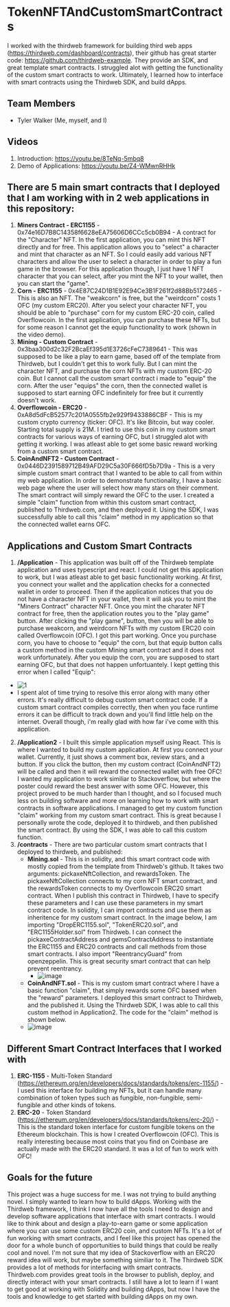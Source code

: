 ﻿# TokenNFTAndCustomSmartContracts
I worked with the thirdweb framework for building third web apps (https://thirdweb.com/dashboard/contracts), their github has great starter code: https://github.com/thirdweb-example. They provide an SDK, and great template smart contracts. I struggled alot with getting the functionality of the custom smart contracts to work. Ultimately, I learned how to interface with smart contracts using the Thirdweb SDK, and build dApps. 

## Team Members
- Tyler Walker (Me, myself, and I)

## Videos
1. Introduction: https://youtu.be/8TeNq-5mbq8
2. Demo of Applications: https://youtu.be/Z4-WMwnRHHk

## There are 5 main smart contracts that I deployed that I am working with in 2 web applications in this repository:
1. **Miners Contract - ERC1155** - 0x74e16D7B8C14358f6628eEA75606D6CCc5cb0B94 - A contract for the "Character" NFT. In the first application, you can mint this NFT directly and for free. This application allows you to "select" a character and mint that character as an NFT. So I could easily add various NFT characters and allow the user to select a character in order to play a fun game in the browser. For this application though, I just have 1 NFT character that you can select, after you mint the NFT to your wallet, then you can start the "game".
2. **Corn - ERC1155** - 0x4E87C24D1B1E92E94Ce3B1F261f2d88Bb5172465 - This is also an NFT. The "weakcorn" is free, but the "weirdcorn" costs 1 OFC (my custom ERC20). After you select your character NFT, you should be able to "purchase" corn for my custom ERC-20 coin, called Overflowcoin. In the first application, you can purchase these NFTs, but for some reason I cannot get the equip functionality to work (shown in the video demo). 
3. **Mining - Custom Contract** - 0x3baa300d2c32F2BcaEf395d1E3726cFeC7389641 - This was supposed to be like a play to earn game, based off of the template from Thirdweb, but I couldn't get this to work fully. But I can mint the character NFT, and purchase the corn NFTs with my custom ERC-20 coin. But I cannot call the custom smart contract i made to "equip" the corn. After the user "equips" the corn, then the connected wallet is supposed to start earning OFC indefinitely for free but it currently doesn't work.
4. **Overflowcoin - ERC20** - 0xA8d5dFcB52577c201A0555fb2e929f9433886CBF - This is my custom crypto currency (ticker: OFC). It's like Bitcoin, but way cooler. Starting total supply is 21M. I tried to use this coin in my custom smart contracts for various ways of earning OFC, but I struggled alot with getting it working. I was atleast able to get some basic reward working from a custom smart contract. 
5. **CoinAndNFT2 - Custom Contract** - 0x0446D2391589712B49AFD29C5a30F666fD5b7D9a - This is a very simple custom smart contract that I wanted to be able to call from within my web application. In order to demonstrate functionality, I have a basic web page where the user will select how many stars on their comment. The smart contract will simply reward the OFC to the user. I created a simple "claim" function from within this custom smart contract, published to Thirdweb.com, and then deployed it. Using the SDK, I was successfully able to call this "claim" method in my application so that the connected wallet earns OFC.

## Applications and Custom Smart Contracts
1. **/Application** -
This application was built off of the Thirdweb template application and uses typescript and react. I could not get this application to work, but I was atleast able to get basic functionality working. At first, you connect your wallet and the application checks for a connected wallet in order to proceed. Then if the application notices that you do not have a character NFT in your wallet, then it will ask you to mint the "Miners Contract" character NFT. Once you mint the charater NFT contract for free, then the application routes you to the "play game" button. After clicking the "play game", button, then you will be able to purchase weakcorn, and weirdcorn NFTs with my custom ERC20 coin called Overflowcoin (OFC). I got this part working. Once you purchase corn, you have to choose to "equip" the corn, but that equip button calls a custom method in the custom Mining smart contract and it does not work unfortunately. After you equip the corn, you are supposed to start earning OFC, but that does not happen unfortuantely. I kept getting this error when I called "Equip":
  -  ![1](https://user-images.githubusercontent.com/23727813/235560241-641f6b62-cd82-4612-b9ef-43ca64d71ca4.PNG)
  -  I spent alot of time trying to resolve this error along with many other errors. It's really difficult to debug custom smart contract code. If a custom smart contract compiles correctly, then when you face runtime errors it can be difficult to track down and you'll find little help on the internet. Overall though, i'm really glad with how far i've come with this application. 

2. **/Application2** -
I built this simple application myself using React. This is where I wanted to build my custom application. At first you connect your wallet. Currently, it just shows a comment box, review stars, and a button. If you click the button, then my custom contract (CoinAndNFT2) will be called and then it will reward the connected wallet with free OFC!  I wanted my application to work similiar to Stackoverflow, but where the poster could reward the best answer with some OFC. However, this project proved to be much harder than I thought, and so I focused much less on building software and more on learning how to work with smart contracts in software applications. I managed to get my custom function "claim" working from my custom smart contract. This is great because I personally wrote the code, deployed it to thirdweb, and then published the smart contract. By using the SDK, I was able to call this custom function. 
3. **/contracts** - There are two particular custom smart contracts that I deployed to thirdweb, and published:
   - **Mining.sol** - This is in solidity, and this smart contract code with mostly copied from the template from Thirdweb's github. It takes two arguments: pickaxeNftCollection, and rewardsToken. The pickaxeNftCollection connects to my corn NFT smart contract, and the rewardsToken connects to my Overflowcoin ERC20 smart contract. When I publish this contract in Thirdweb, I have to specify these parameters and I can use these parameters in my smart contract code. In solidity, I can import contracts and use them as inheritence for my custom smart contract. In the image below, I am importing "DropERC1155.sol", "TokenERC20.sol", and "ERC1155Holder.sol" from Thirdweb. I can connect the pickaxeContractAddress and gemsContractAddress to instantiate the ERC1155 and ERC20 contracts and call methods from those smart contracts. I also import "ReentrancyGuard" from openzeppelin. This is great security smart contract that can help prevent reentrancy. 
      - ![image](https://user-images.githubusercontent.com/23727813/235563411-8c197520-602e-4f32-9a51-99721ab8cc4d.png)
   - **CoinAndNFT.sol** - This is my custom smart contract where I have a basic function "claim", that simply rewards some OFC based when the "reward" parameters. I deployed this smart contract to Thirdweb, and the published it. Using the Thirdweb SDK, I was able to call this custom method in Application2. The code for the "claim" method is shown below. 
    - ![image](https://user-images.githubusercontent.com/23727813/235562412-85307322-42e5-4a8d-9cd5-747cb7f02922.png)
    
## Different Smart Contract Interfaces that I worked with
1. **ERC-1155** - Multi-Token Standard (https://ethereum.org/en/developers/docs/standards/tokens/erc-1155/) - I used this interface for building my NFTs, but it can handle many combination of token types such as fungible, non-fungible, semi-fungible and other kinds of tokens.
2. **ERC-20** - Token Standard (https://ethereum.org/en/developers/docs/standards/tokens/erc-20/) - This is the standard token interface for custom fungible tokens on the Ethereum blockchain. This is how I created Overflowcoin (OFC). This is really interesting because most coins that you find on Coinbase are actually made with the ERC20 standard. It was a lot of fun to work with OFC!

## Goals for the future
This project was a huge success for me. I was not trying to build anything novel. I simply wanted to learn how to build dApps. Working with the Thirdweb framework, I think I now have all the tools I need to design and develop software applications that interface with smart contracts. I would like to think about and design a play-to-earn game or some application where you can use some custom ERC20 coin, and custom NFTs. It's a lot of fun working with smart contracts, and I feel like this project has opened the door for a whole bunch of opportunities to build things that could be really cool and novel. I'm not sure that my idea of Stackoverflow with an ERC20 reward idea will work, but maybe something similiar to it. The Thirdweb SDK provides a lot of methods for interfacing with smart contracts. Thirdweb.com provides great tools in the browser to publish, deploy, and directly interact with your smart contracts. I still have a lot to learn if I want to get good at working with Solidity and building dApps, but now I have the tools and knowledge to get started with building dApps on my own.  

  
